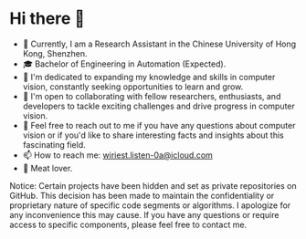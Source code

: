# Hi there 👋

- 🔭 Currently, I am a Research Assistant in the Chinese University of Hong Kong, Shenzhen.
- 🎓 Bachelor of Engineering in Automation (Expected).
- 🌱 I'm dedicated to expanding my knowledge and skills in computer vision, constantly seeking opportunities to learn and grow.
- 👯 I'm open to collaborating with fellow researchers, enthusiasts, and developers to tackle exciting challenges and drive progress in computer vision.
- 💬 Feel free to reach out to me if you have any questions about computer vision or if you'd like to share interesting facts and insights about this fascinating field.
- 📫 How to reach me: [wiriest.listen-0a@icloud.com](mailto:wiriest.listen-0a@icloud.com)
- 🍖 Meat lover.

Notice: Certain projects have been hidden and set as private repositories on GitHub. This decision has been made to maintain the confidentiality or proprietary nature of specific code segments or algorithms. I apologize for any inconvenience this may cause. If you have any questions or require access to specific components, please feel free to contact me.
